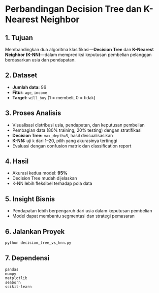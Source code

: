 # Perbandingan Decision Tree dan K-Nearest Neighbor

## 1. Tujuan

Membandingkan dua algoritma klasifikasi—**Decision Tree** dan **K-Nearest Neighbor (K-NN)**—dalam memprediksi keputusan pembelian pelanggan berdasarkan usia dan pendapatan.

## 2. Dataset

- **Jumlah data:** 96
- **Fitur:** `age`, `income`
- **Target:** `will_buy` (1 = membeli, 0 = tidak)

## 3. Proses Analisis

- Visualisasi distribusi usia, pendapatan, dan keputusan pembelian
- Pembagian data (80% training, 20% testing) dengan stratifikasi
- **Decision Tree:** `max_depth=5`, hasil divisualisasikan
- **K-NN:** uji `k` dari 1–20, pilih yang akurasinya tertinggi
- Evaluasi dengan confusion matrix dan classification report

## 4. Hasil

- Akurasi kedua model: **95%**
- Decision Tree mudah dijelaskan
- K-NN lebih fleksibel terhadap pola data

## 5. Insight Bisnis

- Pendapatan lebih berpengaruh dari usia dalam keputusan pembelian
- Model dapat membantu segmentasi dan strategi pemasaran

## 6. Jalankan Proyek

```bash
python decision_tree_vs_knn.py
```

## 7. Dependensi

```
pandas
numpy
matplotlib
seaborn
scikit-learn
```
